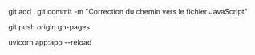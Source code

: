 git add .
git commit -m "Correction du chemin vers le fichier JavaScript"



git push origin gh-pages


uvicorn app:app --reload
